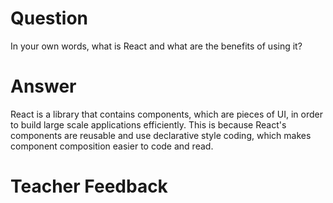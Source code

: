 # Question

In your own words, what is React and what are the benefits of using it?

# Answer

React is a library that contains components, which are pieces of UI, in order to build large scale applications efficiently. This is because React's components are reusable and use declarative style coding, which makes component composition easier to code and read.

# Teacher Feedback
